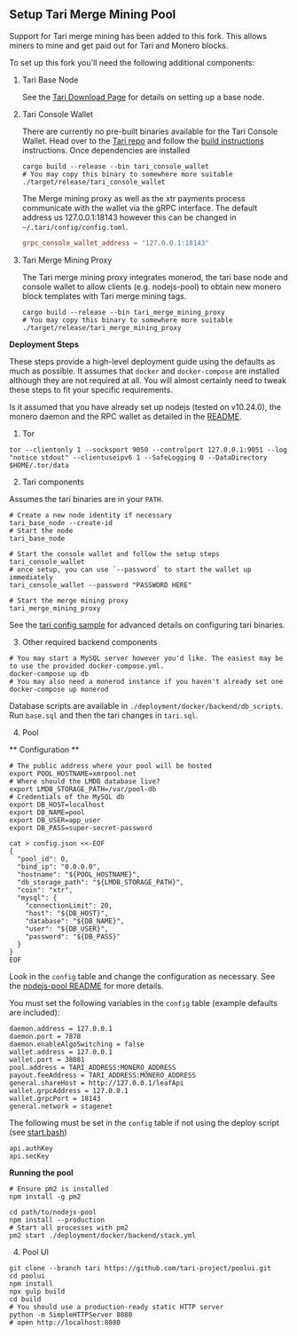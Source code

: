 
Setup Tari Merge Mining Pool
----------------------------

Support for Tari merge mining has been added to this fork. This allows miners to mine and get paid out for Tari and Monero blocks.

To set up this fork you'll need the following additional components:

1. Tari Base Node

   See the [Tari Download Page](https://www.tari.com/downloads/) for details on setting up a base node.

2. Tari Console Wallet

   There are currently no pre-built binaries available for the Tari Console Wallet. Head over to the [Tari repo](https://github.com/tari-project/tari) and follow the [build instructions](https://github.com/tari-project/tari#building-from-source) instructions.
   Once dependencies are installed

   ```shell
   cargo build --release --bin tari_console_wallet
   # You may copy this binary to somewhere more suitable
   ./target/release/tari_console_wallet 
   ```

   The Merge mining proxy as well as the xtr payments process communicate with the wallet via the gRPC interface. The default address us 127.0.0.1:18143 however this can be changed in `~/.tari/config/config.toml`.

   ```toml
   grpc_console_wallet_address = "127.0.0.1:18143"
   ```

3. Tari Merge Mining Proxy

   The Tari merge mining proxy integrates monerod, the tari base node and console wallet to allow clients (e.g. nodejs-pool) to obtain new monero block templates with Tari merge mining tags.

   ```shell
   cargo build --release --bin tari_merge_mining_proxy
   # You may copy this binary to somewhere more suitable
   ./target/release/tari_merge_mining_proxy 
    ```

**Deployment Steps**

These steps provide a high-level deployment guide using the defaults as much as possible. It assumes that `docker` and `docker-compose` are installed although they are not required at all.
You will almost certainly need to tweak these steps to fit your specific requirements.

Is it assumed that you have already set up nodejs (tested on v10.24.0), the monero daemon and the RPC wallet as detailed in the [README](README.md).

1. Tor

```shell
tor --clientonly 1 --socksport 9050 --controlport 127.0.0.1:9051 --log "notice stdout" --clientuseipv6 1 --SafeLogging 0 --DataDirectory $HOME/.tor/data
```

2. Tari components

Assumes the tari binaries are in your `PATH`.

```shell
# Create a new node identity if necessary
tari_base_node --create-id
# Start the node
tari_base_node

# Start the console wallet and follow the setup steps
tari_console_wallet 
# once setup, you can use `--password` to start the wallet up immediately
tari_console_wallet --password "PASSWORD HERE"

# Start the merge mining proxy
tari_merge_mining_proxy
```

See the [tari config sample](https://github.com/tari-project/tari/blob/development/common/config/tari_config_example.toml) for advanced details on configuring tari binaries.

3. Other required backend components

```shell
# You may start a MySQL server however you'd like. The easiest may be to use the provided docker-compose.yml.
docker-compose up db
# You may also need a monerod instance if you haven't already set one
docker-compose up monerod
```

Database scripts are available in `./deployment/docker/backend/db_scripts`. Run `base.sql` and then the tari changes in `tari.sql`.

4. Pool 

** Configuration **

```shell
# The public address where your pool will be hosted
export POOL_HOSTNAME=xmrpool.net
# Where should the LMDB database live?
export LMDB_STORAGE_PATH=/var/pool-db
# Credentials of the MySQL db
export DB_HOST=localhost
export DB_NAME=pool
export DB_USER=app_user
export DB_PASS=super-secret-password

cat > config.json <<-EOF
{
  "pool_id": 0,
  "bind_ip": "0.0.0.0",
  "hostname": "${POOL_HOSTNAME}",
  "db_storage_path": "${LMDB_STORAGE_PATH}",
  "coin": "xtr",
  "mysql": {
    "connectionLimit": 20,
    "host": "${DB_HOST}",
    "database": "${DB_NAME}",
    "user": "${DB_USER}",
    "password": "${DB_PASS}"
  }
}
EOF
```

Look in the `config` table and change the configuration as necessary. See the [nodejs-pool README](README.md) for more details.

You must set the following variables in the `config` table (example defaults are included):
```
daemon.address = 127.0.0.1
daemon.port = 7878
daemon.enableAlgoSwitching = false
wallet.address = 127.0.0.1
wallet.port = 38081
pool.address = TARI_ADDRESS:MONERO_ADDRESS
payout.feeAddress = TARI_ADDRESS:MONERO_ADDRESS
general.shareHost = http://127.0.0.1/leafApi
wallet.grpcAddress = 127.0.0.1
wallet.grpcPort = 18143
general.network = stagenet
```

The following must be set in the `config` table if not using the deploy script (see [start.bash](https://github.com/tari-project/nodejs-pool/blob/c25468e125a49a149a5b32a73acac387485810ee/deployment/docker/backend/start.bash#L45))
```
api.authKey
api.secKey
```

**Running the pool**

```shell
# Ensure pm2 is installed
npm install -g pm2

cd path/to/nodejs-pool
npm install --production
# Start all processes with pm2
pm2 start ./deployment/docker/backend/stack.yml
```

4. Pool UI

```shell
git clone --branch tari https://github.com/tari-project/poolui.git
cd poolui
npm install
npx gulp build
cd build
# You should use a production-ready static HTTP server
python -m SimpleHTTPServer 8080
# open http://localhost:8080
```
